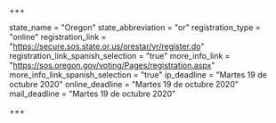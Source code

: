 +++

state_name = "Oregon"
state_abbreviation = "or"
registration_type = "online"
registration_link = "https://secure.sos.state.or.us/orestar/vr/register.do"
registration_link_spanish_selection = "true"
more_info_link = "https://sos.oregon.gov/voting/Pages/registration.aspx"
more_info_link_spanish_selection = "true"
ip_deadline = "Martes 19 de octubre 2020"
online_deadline = "Martes 19 de octubre 2020"
mail_deadline = "Martes 19 de octubre 2020"

+++